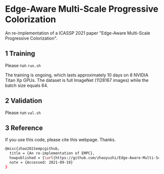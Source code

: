 # Edge-Aware Multi-Scale Progressive Colorization

An re-implementation of a ICASSP 2021 paper "Edge-Aware Multi-Scale Progressive Colorization".

## 1 Training

Please run `run.sh`

The training is ongoing, which lasts approximately 10 days on 8 NVIDIA Titan Xp GPUs. The dataset is full ImageNet (1128167 images) while the batch size equals 64.

## 2 Validation

Please run `val.sh`

## 3 Reference

If you use this code, please cite this webpage. Thanks.
```bash
@misc{zhao2021empcgithub,
  title = {An re-implementation of EMPC},
  howpublished = {\url{https://github.com/zhaoyuzhi/Edge-Aware-Multi-Scale-Progressive-Colorization}},
  note = {Accessed: 2021-09-19}
}
```
